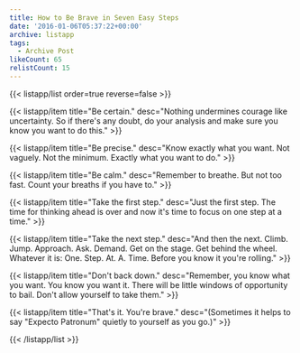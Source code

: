 ```yaml
---
title: How to Be Brave in Seven Easy Steps
date: '2016-01-06T05:37:22+00:00'
archive: listapp
tags: 
  - Archive Post
likeCount: 65
relistCount: 15
---
```



{{< listapp/list order=true reverse=false >}}

   {{< listapp/item title="Be certain."
      desc="Nothing undermines courage like uncertainty. So if there's any doubt, do your analysis and make sure you know you want to do this." >}}

   {{< listapp/item title="Be precise."
      desc="Know exactly what you want. Not vaguely. Not the minimum. Exactly what you want to do." >}}

   {{< listapp/item title="Be calm."
      desc="Remember to breathe. But not too fast. Count your breaths if you have to." >}}

   {{< listapp/item title="Take the first step."
      desc="Just the first step. The time for thinking ahead is over and now it's time to focus on one step at a time." >}}

   {{< listapp/item title="Take the next step."
      desc="And then the next. Climb. Jump. Approach. Ask. Demand. Get on the stage. Get behind the wheel. Whatever it is: One. Step. At. A. Time. Before you know it you're rolling." >}}

   {{< listapp/item title="Don't back down."
      desc="Remember, you know what you want. You know you want it. There will be little windows of opportunity to bail. Don't allow yourself to take them." >}}

   {{< listapp/item title="That's it. You're brave."
      desc="(Sometimes it helps to say \"Expecto Patronum\" quietly to yourself as you go.)" >}}

{{< /listapp/list >}}
